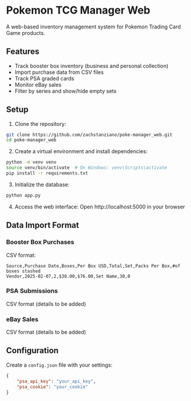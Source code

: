 # Pokemon TCG Manager Web

A web-based inventory management system for Pokemon Trading Card Game products.

## Features

- Track booster box inventory (business and personal collection)
- Import purchase data from CSV files
- Track PSA graded cards
- Monitor eBay sales
- Filter by series and show/hide empty sets

## Setup

1. Clone the repository:
```bash
git clone https://github.com/zachstanziano/poke-manager_web.git
cd poke-manager_web
```

2. Create a virtual environment and install dependencies:
```bash
python -m venv venv
source venv/bin/activate  # On Windows: venv\Scripts\activate
pip install -r requirements.txt
```

3. Initialize the database:
```bash
python app.py
```

4. Access the web interface:
Open http://localhost:5000 in your browser

## Data Import Format

### Booster Box Purchases
CSV format:
```
Source,Purchase Date,Boxes,Per Box USD,Total,Set,Packs Per Box,#of boxes stashed
Vendor,2025-02-07,2,$38.00,$76.00,Set Name,30,0
```

### PSA Submissions
CSV format (details to be added)

### eBay Sales
CSV format (details to be added)

## Configuration

Create a `config.json` file with your settings:
```json
{
    "psa_api_key": "your_api_key",
    "psa_cookie": "your_cookie"
}
```